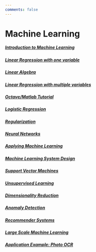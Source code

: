 ```yaml
---
comments: false
---
```




# Machine Learning

##### [Introduction to Machine Learning](1_introduction)

##### [Linear Regression with one variable](2_linear_regression_with_one_variable)

##### [Linear Algebra](3_linear_algebra)

##### [Linear Regression with multiple variables](4_linear_regression_with_multiple_variables)

##### [Octave/Matlab Tutorial](5_octave_matlab_tutorial)

##### [Logistic Regression](6_logistic_regression)

#####  [Regularization](7_regularization)

##### [Neural Networks](8_neural_networks)

##### [Applying Machine Learning](9_applying_machine_learning)

##### [Machine Learning System Design](10_machine_learning_system_design)

##### [Support Vector Machines](11_support_vector_machines)

##### [Unsupervised Learning](12_unsupervised_learning)

##### [Dimensionality Reduction](13_dimensionality_reduction)

##### [Anomaly Detection](14_anomaly_detection)

##### [Recommender Systems](15_recommender_systems)

##### [Large Scale Machine Learning](16_large_scale_machine_learnoing)

##### [Application Example: Photo OCR](17_photo_ocr_example_application)

